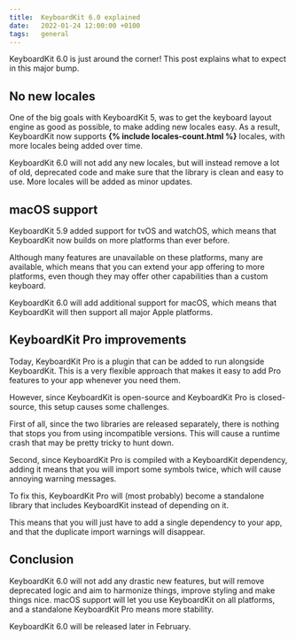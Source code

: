 ```yaml
---
title:  KeyboardKit 6.0 explained
date:   2022-01-24 12:00:00 +0100
tags:   general
---
```


KeyboardKit 6.0 is just around the corner! This post explains what to expect in this major bump.


## No new locales

One of the big goals with KeyboardKit 5, was to get the keyboard layout engine as good as possible, to make adding new locales easy. As a result, KeyboardKit now supports <b>{% include locales-count.html %}</b> locales, with more locales being added over time.

KeyboardKit 6.0 will not add any new locales, but will instead remove a lot of old, deprecated code and make sure that the library is clean and easy to use. More locales will be added as minor updates.


## macOS support

KeyboardKit 5.9 added support for tvOS and watchOS, which means that KeyboardKit now builds on more platforms than ever before.

Although many features are unavailable on these platforms, many are available, which means that you can extend your app offering to more platforms, even though they may offer other capabilities than a custom keyboard.

KeyboardKit 6.0 will add additional support for macOS, which means that KeyboardKit will then support all major Apple platforms.


## KeyboardKit Pro improvements

Today, KeyboardKit Pro is a plugin that can be added to run alongside KeyboardKit. This is a very flexible approach that makes it easy to add Pro features to your app whenever you need them.

However, since KeyboardKit is open-source and KeyboardKit Pro is closed-source, this setup causes some challenges.

First of all, since the two libraries are released separately, there is nothing that stops you from using incompatible versions. This will cause a runtime crash that may be pretty tricky to hunt down.

Second, since KeyboardKit Pro is compiled with a KeyboardKit dependency, adding it means that you will import some symbols twice, which will cause annoying warning messages.

To fix this, KeyboardKit Pro will (most probably) become a standalone library that includes KeyboardKit instead of depending on it.

This means that you will just have to add a single dependency to your app, and that the duplicate import warnings will disappear.


## Conclusion

KeyboardKit 6.0 will not add any drastic new features, but will remove deprecated logic and aim to harmonize things, improve styling and make things nice. macOS support will let you use KeyboardKit on all platforms, and a standalone KeyboardKit Pro means more stability.

KeyboardKit 6.0 will be released later in February.


